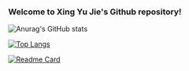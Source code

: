 ### Welcome to Xing Yu Jie's Github repository!
![Anurag's GitHub stats](https://github-readme-stats.vercel.app/api?username=xingyujie&show_icons=true&theme=radical)

[![Top Langs](https://github-readme-stats.vercel.app/api/top-langs/?username=xingyujie)](https://github.com/anuraghazra/github-readme-stats)

[![Readme Card](https://github-readme-stats.vercel.app/api/pin/?username=xingyujie&repo=github-readme-stats)](https://github.com/anuraghazra/github-readme-stats)
